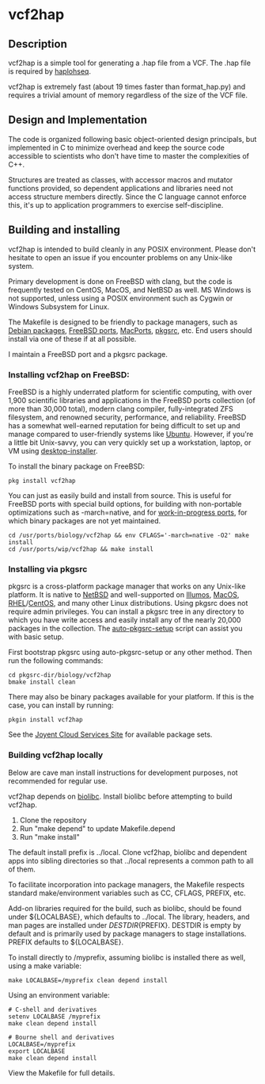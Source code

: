 # vcf2hap

## Description

vcf2hap is a simple tool for generating a .hap file from a VCF.  The
.hap file is required by [haplohseq](https://github.com/auerlab/vcf2hap.git).

vcf2hap is extremely fast (about 19 times faster than format_hap.py) and
requires a trivial amount of memory regardless of the size of the VCF file.

## Design and Implementation

The code is organized following basic object-oriented design principals, but
implemented in C to minimize overhead and keep the source code accessible to
scientists who don't have time to master the complexities of C++.

Structures are treated as classes, with accessor macros and mutator functions
provided, so dependent applications and libraries need not access
structure members directly.  Since the C language cannot enforce this, it's
up to application programmers to exercise self-discipline.

## Building and installing

vcf2hap is intended to build cleanly in any POSIX environment.  Please
don't hesitate to open an issue if you encounter problems on any
Unix-like system.

Primary development is done on FreeBSD with clang, but the code is frequently
tested on CentOS, MacOS, and NetBSD as well.  MS Windows is not supported,
unless using a POSIX environment such as Cygwin or Windows Subsystem for Linux.

The Makefile is designed to be friendly to package managers, such as
[Debian packages](https://www.debian.org/distrib/packages),
[FreeBSD ports](https://www.freebsd.org/ports/),
[MacPorts](https://www.macports.org/), [pkgsrc](https://pkgsrc.org/), etc.
End users should install via one of these if at all possible.

I maintain a FreeBSD port and a pkgsrc package.

### Installing vcf2hap on FreeBSD:

FreeBSD is a highly underrated platform for scientific computing, with over
1,900 scientific libraries and applications in the FreeBSD ports collection
(of more than 30,000 total), modern clang compiler, fully-integrated ZFS
filesystem, and renowned security, performance, and reliability.
FreeBSD has a somewhat well-earned reputation for being difficult to set up
and manage compared to user-friendly systems like [Ubuntu](https://ubuntu.com/).
However, if you're a little bit Unix-savvy, you can very quickly set up a
workstation, laptop, or VM using
[desktop-installer](http://www.acadix.biz/desktop-installer.php).

To install the binary package on FreeBSD:

```
pkg install vcf2hap
```

You can just as easily build and install from source.  This is useful for
FreeBSD ports with special build options, for building with non-portable
optimizations such as -march=native, and for 
[work-in-progress ports](https://github.com/outpaddling/freebsd-ports-wip),
for which binary packages are not yet maintained.

```
cd /usr/ports/biology/vcf2hap && env CFLAGS='-march=native -O2' make install
cd /usr/ports/wip/vcf2hap && make install
```

### Installing via pkgsrc

pkgsrc is a cross-platform package manager that works on any Unix-like
platform. It is native to [NetBSD](https://www.netbsd.org/) and well-supported
on [Illumos](https://illumos.org/), [MacOS](https://www.apple.com/macos/),
[RHEL](https://www.redhat.com)/[CentOS](https://www.centos.org/), and
many other Linux distributions.
Using pkgsrc does not require admin privileges.  You can install a pkgsrc
tree in any directory to which you have write access and easily install any
of the nearly 20,000 packages in the collection.  The
[auto-pkgsrc-setup](http://netbsd.org/~bacon/) script can assist you with
basic setup.

First bootstrap pkgsrc using auto-pkgsrc-setup or any
other method.  Then run the following commands:

```
cd pkgsrc-dir/biology/vcf2hap
bmake install clean
```

There may also be binary packages available for your platform.  If this is
the case, you can install by running:

```
pkgin install vcf2hap
```

See the [Joyent Cloud Services Site](https://pkgsrc.joyent.com/) for
available package sets.

### Building vcf2hap locally

Below are cave man install instructions for development purposes, not
recommended for regular use.

vcf2hap depends on [biolibc](https://github.com/auerlab/biolibc).
Install biolibc before attempting to build vcf2hap.

1. Clone the repository
2. Run "make depend" to update Makefile.depend
3. Run "make install"

The default install prefix is ../local.  Clone vcf2hap, biolibc and dependent
apps into sibling directories so that ../local represents a common path to all
of them.

To facilitate incorporation into package managers, the Makefile respects
standard make/environment variables such as CC, CFLAGS, PREFIX, etc.  

Add-on libraries required for the build, such as biolibc, should be found
under ${LOCALBASE}, which defaults to ../local.
The library, headers, and man pages are installed under
${DESTDIR}${PREFIX}.  DESTDIR is empty by default and is primarily used by
package managers to stage installations.  PREFIX defaults to ${LOCALBASE}.

To install directly to /myprefix, assuming biolibc is installed there as well,
using a make variable:

```
make LOCALBASE=/myprefix clean depend install
```

Using an environment variable:

```
# C-shell and derivatives
setenv LOCALBASE /myprefix
make clean depend install

# Bourne shell and derivatives
LOCALBASE=/myprefix
export LOCALBASE
make clean depend install
```

View the Makefile for full details.
